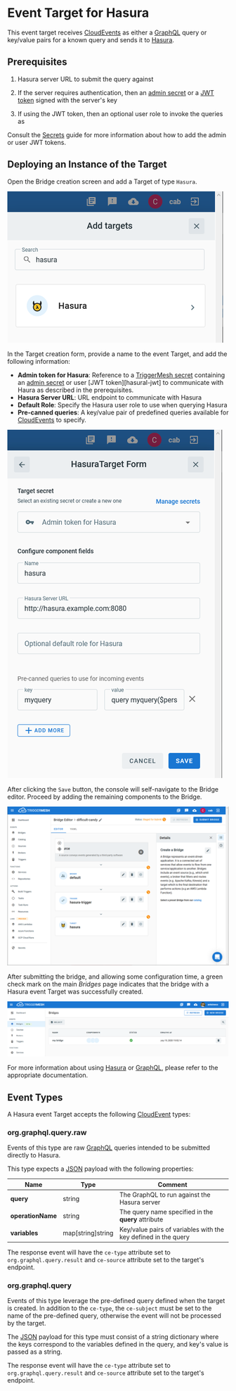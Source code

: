 # Event Target for Hasura

This event target receives [CloudEvents][ce] as either a [GraphQL][graphql] query or key/value
pairs for a known query and sends it to [Hasura][hasura].

## Prerequisites

1. Hasura server URL to submit the query against

1. If the server requires authentication, then an [admin secret][hasura-admin] or a [JWT token][hasura-jwt] signed with the server's key

1. If using the JWT token, then an optional user role to invoke the queries as

Consult the [Secrets](../guides/secrets.md) guide for more information about
how to add the admin or user JWT tokens.

## Deploying an Instance of the Target

Open the Bridge creation screen and add a Target of type `Hasura`.

![Adding a Hasura Target](../images/hasura-target/create-bridge-1.png)

In the Target creation form, provide a name to the event Target, and add the following information:

* **Admin token for Hasura**: Reference to a [TriggerMesh secret][tm-secret] containing an [admin secret][hasura-admin] or user [JWT token][hasural-jwt] to communicate with Haura as described in the prerequisites.
* **Hasura Server URL**: URL endpoint to communicate with Hasura
* **Default Role**: Specify the Hasura user role to use when querying Hasura
* **Pre-canned queries**: A key/value pair of predefined queries available for [CloudEvents][ce] to specify.

![Hasura Target form](../images/hasura-target/create-bridge-2.png)

After clicking the `Save` button, the console will self-navigate to the Bridge editor. Proceed by adding the remaining components to the Bridge.

![Bridge overview](../images/hasura-target/create-bridge-3.png)

After submitting the bridge, and allowing some configuration time, a green check mark on the main _Bridges_ page indicates that the bridge with a Hasura event Target was successfully created.

![Bridge status](../images/bridge-status-green.png)

For more information about using [Hasura][hasura] or [GraphQL][graphql], please refer to the appropriate documentation.

## Event Types

A Hasura event Target accepts the following [CloudEvent][ce] types:

### org.graphql.query.raw

Events of this type are raw [GraphQL][graphql] queries intended to be submitted directly to Hasura.

This type expects a [JSON][ce-jsonformat] payload with the following properties:

| Name  |  Type |  Comment |
| ---|---|---|
| **query**| string| The GraphQL to run against the Hasura server|
| **operationName**| string| The query name specified in the **query** attribute|
| **variables**| map[string]string| Key/value pairs of variables with the key defined in the query|

The response event will have the `ce-type` attribute set to `org.graphql.query.result` and
`ce-source` attribute set to the target's endpoint.

### org.graphql.query

Events of this type leverage the pre-defined query defined when the target is created. In addition
to the `ce-type`, the `ce-subject` must be set to the name of the pre-defined query, otherwise
the event will not be processed by the target.

The [JSON][ce-jsonformat] payload for this type must consist of a string dictionary where the
keys correspond to the variables defined in the query, and key's value is passed as a string.

The response event will have the `ce-type` attribute set to `org.graphql.query.result` and
`ce-source` attribute set to the target's endpoint.

[ce]: https://cloudevents.io/
[ce-jsonformat]: https://github.com/cloudevents/spec/blob/v1.0/json-format.md
[tm-secret]:https://docs.triggermesh.io/guides/secrets/

[graphql]: https://graphql.org/
[hasura]: https://hasura.io
[hasura-jwt]: https://hasura.io/docs/1.0/graphql/core/auth/authentication/jwt.html
[hasura-admin]: https://hasura.io/blog/hasura-authentication-explained/#admin-secret-auth
